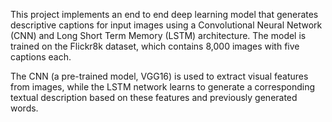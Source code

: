 This project implements an end to end deep learning model that generates descriptive captions for input images using a Convolutional Neural Network (CNN) and Long Short Term Memory (LSTM) architecture. The model is trained on the Flickr8k dataset, which contains 8,000 images with five captions each.

The CNN (a pre-trained model, VGG16) is used to extract visual features from images, while the LSTM network learns to generate a corresponding textual description based on these features and previously generated words.
